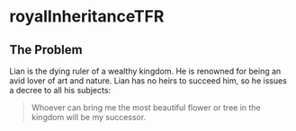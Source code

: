 # royalInheritanceTFR

## The Problem

Lian is the dying ruler of a wealthy kingdom. He is renowned for being an avid lover of art and nature. Lian has no heirs to succeed him, so he issues a decree to all his subjects:

>Whoever can bring me the most beautiful flower or tree in the kingdom will be my successor. 

